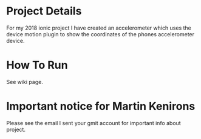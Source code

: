 # Project Details 

For my 2018 ionic project I have created an accelerometer which uses the device motion plugin to show the coordinates of the phones accelerometer device. 

# How To Run 

See wiki page. 


# Important notice for Martin Kenirons 

Please see the email I sent your gmit account for important info about project.
